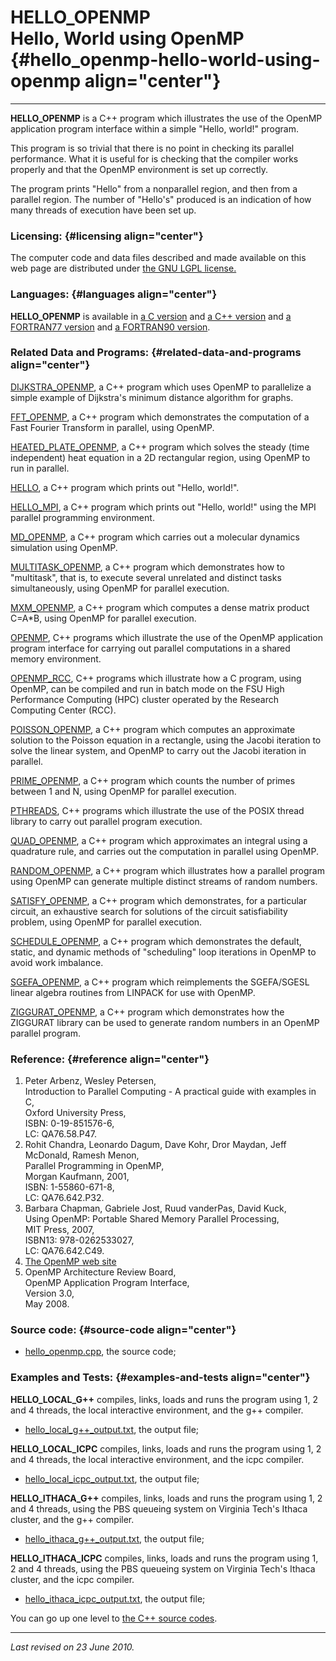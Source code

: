 HELLO\_OPENMP\
Hello, World using OpenMP {#hello_openmp-hello-world-using-openmp align="center"}
=========================

------------------------------------------------------------------------

**HELLO\_OPENMP** is a C++ program which illustrates the use of the
OpenMP application program interface within a simple "Hello, world!"
program.

This program is so trivial that there is no point in checking its
parallel performance. What it is useful for is checking that the
compiler works properly and that the OpenMP environment is set up
correctly.

The program prints "Hello" from a nonparallel region, and then from a
parallel region. The number of "Hello's" produced is an indication of
how many threads of execution have been set up.

### Licensing: {#licensing align="center"}

The computer code and data files described and made available on this
web page are distributed under [the GNU LGPL
license.](../../txt/gnu_lgpl.txt)

### Languages: {#languages align="center"}

**HELLO\_OPENMP** is available in [a C
version](../../c_src/hello_openmp/hello_openmp.md) and [a C++
version](../../master/hello_openmp/hello_openmp.md) and [a FORTRAN77
version](../../f77_src/hello_openmp/hello_openmp.md) and [a FORTRAN90
version](../../f_src/hello_openmp/hello_openmp.md).

### Related Data and Programs: {#related-data-and-programs align="center"}

[DIJKSTRA\_OPENMP](../../master/dijkstra_openmp/dijkstra_openmp.md),
a C++ program which uses OpenMP to parallelize a simple example of
Dijkstra's minimum distance algorithm for graphs.

[FFT\_OPENMP](../../master/fft_openmp/fft_openmp.md), a C++ program
which demonstrates the computation of a Fast Fourier Transform in
parallel, using OpenMP.

[HEATED\_PLATE\_OPENMP](../../master/heated_plate_openmp/heated_plate_openmp.md),
a C++ program which solves the steady (time independent) heat equation
in a 2D rectangular region, using OpenMP to run in parallel.

[HELLO](../../master/hello/hello.md), a C++ program which prints out
"Hello, world!".

[HELLO\_MPI](../../master/hello_mpi/hello_mpi.md), a C++ program
which prints out "Hello, world!" using the MPI parallel programming
environment.

[MD\_OPENMP](../../master/md_openmp/md_openmp.md), a C++ program
which carries out a molecular dynamics simulation using OpenMP.

[MULTITASK\_OPENMP](../../master/multitask_openmp/multitask_openmp.md),
a C++ program which demonstrates how to "multitask", that is, to execute
several unrelated and distinct tasks simultaneously, using OpenMP for
parallel execution.

[MXM\_OPENMP](../../master/mxm_openmp/mxm_openmp.md), a C++ program
which computes a dense matrix product C=A\*B, using OpenMP for parallel
execution.

[OPENMP](../../master/openmp/openmp.md), C++ programs which
illustrate the use of the OpenMP application program interface for
carrying out parallel computations in a shared memory environment.

[OPENMP\_RCC](../../master/openmp_rcc/openmp_rcc.md), C++ programs
which illustrate how a C program, using OpenMP, can be compiled and run
in batch mode on the FSU High Performance Computing (HPC) cluster
operated by the Research Computing Center (RCC).

[POISSON\_OPENMP](../../master/poisson_openmp/poisson_openmp.md), a
C++ program which computes an approximate solution to the Poisson
equation in a rectangle, using the Jacobi iteration to solve the linear
system, and OpenMP to carry out the Jacobi iteration in parallel.

[PRIME\_OPENMP](../../master/prime_openmp/prime_openmp.md), a C++
program which counts the number of primes between 1 and N, using OpenMP
for parallel execution.

[PTHREADS](../../master/pthreads/pthreads.md), C++ programs which
illustrate the use of the POSIX thread library to carry out parallel
program execution.

[QUAD\_OPENMP](../../master/quad_openmp/quad_openmp.md), a C++
program which approximates an integral using a quadrature rule, and
carries out the computation in parallel using OpenMP.

[RANDOM\_OPENMP](../../master/random_openmp/random_openmp.md), a C++
program which illustrates how a parallel program using OpenMP can
generate multiple distinct streams of random numbers.

[SATISFY\_OPENMP](../../master/satisfy_openmp/satisfy_openmp.md), a
C++ program which demonstrates, for a particular circuit, an exhaustive
search for solutions of the circuit satisfiability problem, using OpenMP
for parallel execution.

[SCHEDULE\_OPENMP](../../master/schedule_openmp/schedule_openmp.md),
a C++ program which demonstrates the default, static, and dynamic
methods of "scheduling" loop iterations in OpenMP to avoid work
imbalance.

[SGEFA\_OPENMP](../../master/sgefa_openmp/sgefa_openmp.md), a C++
program which reimplements the SGEFA/SGESL linear algebra routines from
LINPACK for use with OpenMP.

[ZIGGURAT\_OPENMP](../../master/ziggurat_openmp/ziggurat_openmp.md),
a C++ program which demonstrates how the ZIGGURAT library can be used to
generate random numbers in an OpenMP parallel program.

### Reference: {#reference align="center"}

1.  Peter Arbenz, Wesley Petersen,\
    Introduction to Parallel Computing - A practical guide with examples
    in C,\
    Oxford University Press,\
    ISBN: 0-19-851576-6,\
    LC: QA76.58.P47.
2.  Rohit Chandra, Leonardo Dagum, Dave Kohr, Dror Maydan, Jeff
    McDonald, Ramesh Menon,\
    Parallel Programming in OpenMP,\
    Morgan Kaufmann, 2001,\
    ISBN: 1-55860-671-8,\
    LC: QA76.642.P32.
3.  Barbara Chapman, Gabriele Jost, Ruud vanderPas, David Kuck,\
    Using OpenMP: Portable Shared Memory Parallel Processing,\
    MIT Press, 2007,\
    ISBN13: 978-0262533027,\
    LC: QA76.642.C49.
4.  [The OpenMP web site](http://www.openmp.org/)
5.  OpenMP Architecture Review Board,\
    OpenMP Application Program Interface,\
    Version 3.0,\
    May 2008.

### Source code: {#source-code align="center"}

-   [hello\_openmp.cpp](hello_openmp.cpp), the source code;

### Examples and Tests: {#examples-and-tests align="center"}

**HELLO\_LOCAL\_G++** compiles, links, loads and runs the program using
1, 2 and 4 threads, the local interactive environment, and the g++
compiler.

-   [hello\_local\_g++\_output.txt](hello_local_g++_output.txt), the
    output file;

**HELLO\_LOCAL\_ICPC** compiles, links, loads and runs the program using
1, 2 and 4 threads, the local interactive environment, and the icpc
compiler.

-   [hello\_local\_icpc\_output.txt](hello_local_icpc_output.txt), the
    output file;

**HELLO\_ITHACA\_G++** compiles, links, loads and runs the program using
1, 2 and 4 threads, using the PBS queueing system on Virginia Tech's
Ithaca cluster, and the g++ compiler.

-   [hello\_ithaca\_g++\_output.txt](hello_ithaca_g++_output.txt), the
    output file;

**HELLO\_ITHACA\_ICPC** compiles, links, loads and runs the program
using 1, 2 and 4 threads, using the PBS queueing system on Virginia
Tech's Ithaca cluster, and the icpc compiler.

-   [hello\_ithaca\_icpc\_output.txt](hello_ithaca_icpc_output.txt), the
    output file;

You can go up one level to [the C++ source codes](../cpp_src.md).

------------------------------------------------------------------------

*Last revised on 23 June 2010.*
